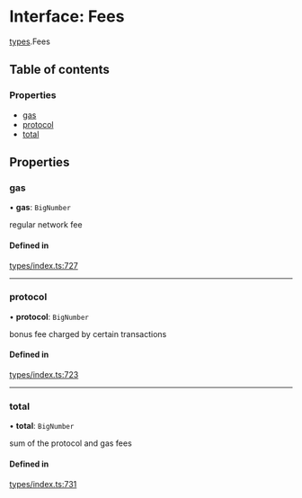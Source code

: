 # Interface: Fees

[types](../wiki/types).Fees

## Table of contents

### Properties

- [gas](../wiki/types.Fees#gas)
- [protocol](../wiki/types.Fees#protocol)
- [total](../wiki/types.Fees#total)

## Properties

### gas

• **gas**: `BigNumber`

regular network fee

#### Defined in

[types/index.ts:727](https://github.com/PolymeshAssociation/polymesh-sdk/blob/16e8c2ca/src/types/index.ts#L727)

___

### protocol

• **protocol**: `BigNumber`

bonus fee charged by certain transactions

#### Defined in

[types/index.ts:723](https://github.com/PolymeshAssociation/polymesh-sdk/blob/16e8c2ca/src/types/index.ts#L723)

___

### total

• **total**: `BigNumber`

sum of the protocol and gas fees

#### Defined in

[types/index.ts:731](https://github.com/PolymeshAssociation/polymesh-sdk/blob/16e8c2ca/src/types/index.ts#L731)
